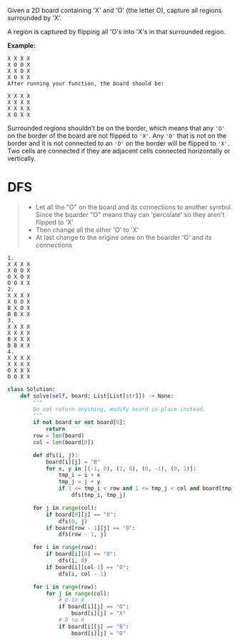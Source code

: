 Given a 2D board containing 'X' and 'O' (the letter O), capture all regions surrounded by 'X'.

A region is captured by flipping all 'O's into 'X's in that surrounded region.

**Example:**
```
X X X X
X O O X
X X O X
X O X X
After running your function, the board should be:

X X X X
X X X X
X X X X
X O X X
```
Surrounded regions shouldn’t be on the border, which means that any ```'O'``` on the border of the board are not flipped to ```'X'```. Any ```'O'``` that is not on the border and it is not connected to an ```'O'``` on the border will be flipped to ```'X'```. Two cells are connected if they are adjacent cells connected horizontally or vertically.

# DFS
>* Let all the "O" on the board and its connections to another symbol. Since the boarder "O" means thay can 'percolate' so they aren't flipped to 'X'
>* Then change all the other 'O' to 'X'
>* At last change to the origine ones on the boarder 'O' and its connections
```
1. 
X X X X
X O O X
O X O X
O O X X
2.
X X X X
X O O X
B X O X
B B X X
3.
X X X X
X X X X
B X X X
B B X X
4.
X X X X
X X X X
O X X X
O O X X
```
```python
class Solution:
    def solve(self, board: List[List[str]]) -> None:
        """
        Do not return anything, modify board in-place instead.
        """
        if not board or not board[0]:
            return
        row = len(board)
        col = len(board[0])

        def dfs(i, j):
            board[i][j] = "B"
            for x, y in [(-1, 0), (1, 0), (0, -1), (0, 1)]:
                tmp_i = i + x
                tmp_j = j + y
                if 1 <= tmp_i < row and 1 <= tmp_j < col and board[tmp_i][tmp_j] == "O":
                    dfs(tmp_i, tmp_j)

        for j in range(col):
            if board[0][j] == "O":
                dfs(0, j)
            if board[row - 1][j] == "O":
                dfs(row - 1, j)

        for i in range(row):
            if board[i][0] == "O":
                dfs(i, 0)
            if board[i][col-1] == "O":
                dfs(i, col - 1)

        for i in range(row):
            for j in range(col):
                # O to X
                if board[i][j] == "O":
                    board[i][j] = "X"
                # B to O
                if board[i][j] == "B":
                    board[i][j] = "O"

```